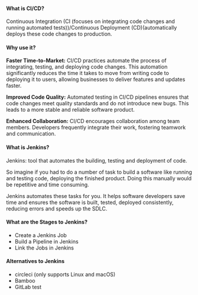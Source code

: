 #### What is CI/CD?
Continuous Integration (CI (focuses on integrating code changes and running automated tests))/Continuous Deployment (CD)(automatically deploys these code changes to production.

#### Why use it?

**Faster Time-to-Market:** CI/CD practices automate the process of integrating, testing, and deploying code changes. This automation significantly reduces the time it takes to move from writing code to deploying it to users, allowing businesses to deliver features and updates faster.

**Improved Code Quality:** Automated testing in CI/CD pipelines ensures that code changes meet quality standards and do not introduce new bugs. This leads to a more stable and reliable software product.

**Enhanced Collaboration:** CI/CD encourages collaboration among team members. Developers frequently integrate their work, fostering teamwork and communication. 

#### What is Jenkins?

Jenkins: tool that automates the building, testing and deployment of code. 

So imagine if you had to do a number of task to build a software like running and testing code, deploying the finished product. Doing this manually would be repetitive and time consuming.

Jenkins automates these tasks for you. It helps software developers save time and ensures the software is built, tested, deployed consistently, reducing errors and speeds up the SDLC.

#### What are the Stages to Jenkins?
- Create a Jenkins Job
- Build a Pipeline in Jenkins
- Link the Jobs in Jenkins

#### Alternatives to Jenkins
- circleci (only supports Linux and macOS)
- Bamboo
- GitLab
test

